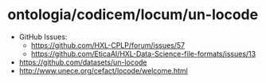 # ontologia/codicem/locum/un-locode

- GitHub Issues:
  - https://github.com/HXL-CPLP/forum/issues/57
  - https://github.com/EticaAI/HXL-Data-Science-file-formats/issues/13
- https://github.com/datasets/un-locode
- http://www.unece.org/cefact/locode/welcome.html

<!--
Not so precise? See this discussion:
- https://github.com/datasets/un-locode/issues/19
-->
